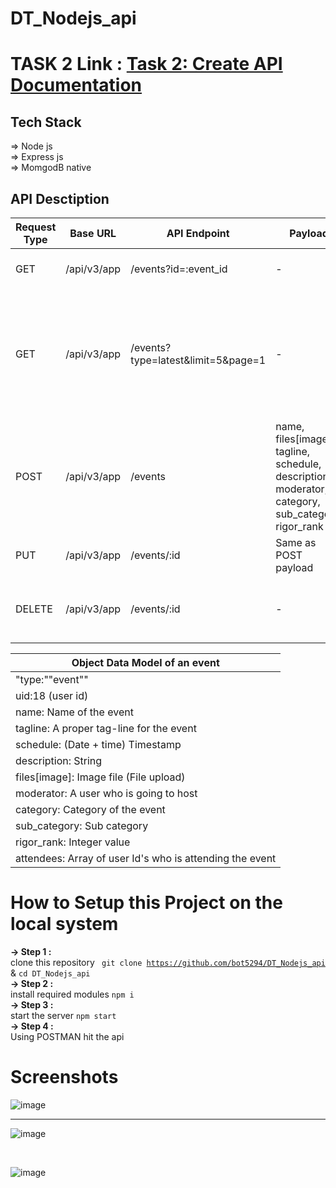 # DT_Nodejs_api

# TASK 2 Link : [Task 2: Create API Documentation](https://docs.google.com/spreadsheets/d/1mwk_oneWY-uZC1cNgLB6bD2NvT4Punrgj_-anoW5lBw/edit?usp=sharing)

## Tech Stack
=> Node js<br>
=> Express js<br>
=> MomgodB native<br>

## API Desctiption<br>

| Request Type	| Base URL | API Endpoint	| Payload | Description |
|---|---|---|---|---|
| GET	| /api/v3/app	| /events?id=:event_id	| - | Gets an event by its unique id |
|	GET	| /api/v3/app	| /events?type=latest&limit=5&page=1	| - | Gets an event by its recency & paginate results by page number and limit of events per page |
|	POST	| /api/v3/app	| /events	| name, files[image], tagline, schedule, description, moderator, category, sub_category, rigor_rank | Creates an event and returns the Id of the event i.e. created |
|	PUT	| /api/v3/app	| /events/:id	| Same as POST payload | |
|	DELETE | /api/v3/app	| /events/:id	| - | Deletes an event based on its Unique Id |


| Object Data Model of an event	| 
|---|
| "type:""event"" |
| uid:18 (user id) |
| name: Name of the event |
| tagline: A proper tag-line for the event |
| schedule: (Date + time) Timestamp |
| description: String |
| files[image]: Image file (File upload) |
| moderator: A user who is going to host |
| category: Category of the event |
| sub_category: Sub category |
| rigor_rank: Integer value |
| attendees: Array of user Id's who is attending the event |


# How to Setup this Project on the local system

<b>-> Step 1 :</b><br>
      clone this repository
<code> git clone https://github.com/bot5294/DT_Nodejs_api </code> & <code>cd DT_Nodejs_api </code>
<br>
<b>-> Step 2 :</b> <br>
install required modules <code>npm i</code><br>
<b>-> Step 3 :</b> <br>
start the server <code>npm start</code> <br>
<b>-> Step 4 :</b><br>
Using POSTMAN hit the api

# Screenshots
![image](https://user-images.githubusercontent.com/72665229/196080286-d23d2fd1-05b0-4e8b-a84c-3c7f2292a07d.png)

<hr>

![image](https://user-images.githubusercontent.com/72665229/196080397-52df680a-5a5c-4123-a3dd-96cdf4668ec2.png)

<br>

![image](https://user-images.githubusercontent.com/72665229/196080511-0a90d23c-9946-4633-97c7-bb80b354f9e4.png)


